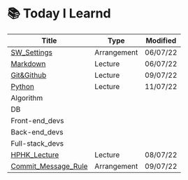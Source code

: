 # 📚 Today I Learnd



| Title                                           | Type        | Modified |
| ----------------------------------------------- | ----------- | -------- |
| [SW_Settings](./SW_Settings)                    | Arrangement | 06/07/22 |
| [Markdown](./Markdown/)                         | Lecture     | 06/07/22 |
| [Git&Github](./Git&Github/)                     | Lecture     | 09/07/22 |
| [Python](./Python)                              | Lecture     | 11/07/22 |
| Algorithm                                       |             |          |
| DB                                              |             |          |
| Front-end_devs                                  |             |          |
| Back-end_devs                                   |             |          |
| Full-stack_devs                                 |             |          |
| [HPHK_Lecture](./HPHK_Lecture)                  | Lecture     | 08/07/22 |
| [Commit_Message_Rule](./Commit_Message_Rule.md) | Arrangement | 09/07/22 |




